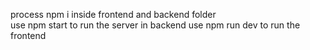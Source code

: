 process npm i inside frontend and backend folder  
use npm start to run the server in backend 
use npm run dev to run the frontend 
